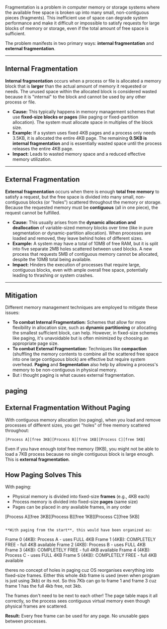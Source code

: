 Fragmentation is a problem in computer memory or storage systems where the available free space is broken up into many small, non-contiguous pieces (fragments). This inefficient use of space can degrade system performance and make it difficult or impossible to satisfy requests for large blocks of memory or storage, even if the total amount of free space is sufficient.

The problem manifests in two primary ways: **internal fragmentation** and **external fragmentation**.

***

## Internal Fragmentation

**Internal fragmentation** occurs when a process or file is allocated a memory block that is **larger** than the actual amount of memory it requested or needs. The unused space within the allocated block is considered wasted because it is "internal" to the block and cannot be used by any other process or file.

* **Cause:** This typically happens in memory management schemes that use **fixed-size blocks or pages** (like paging or fixed-partition allocation). The system must allocate space in multiples of the block size.
* **Example:** If a system uses fixed 4KB pages and a process only needs 3.5KB, it is allocated the entire 4KB page. The remaining **0.5KB is internal fragmentation** and is essentially wasted space until the process releases the entire 4KB page.
* **Impact:** Leads to wasted memory space and a reduced effective memory utilization.

***

## External Fragmentation

**External fragmentation** occurs when there is enough **total free memory** to satisfy a request, but the free space is divided into many small, non-contiguous blocks (or "holes") scattered throughout the memory or storage. Because the requested memory must be **contiguous** (all in one piece), the request cannot be fulfilled.

* **Cause:** This usually arises from the **dynamic allocation and deallocation** of variable-sized memory blocks over time (like in pure segmentation or dynamic-partition allocation). When processes are loaded and removed, they leave behind holes of different sizes.
* **Example:** A system may have a total of 10MB of free RAM, but it is split into five separate 2MB holes scattered between used blocks. A new process that requests 5MB of contiguous memory cannot be allocated, despite the 10MB total being available.
* **Impact:** Hinders the execution of processes that require large, contiguous blocks, even with ample overall free space, potentially leading to thrashing or system crashes.

***

## Mitigation

Different memory management techniques are employed to mitigate these issues:

* **To combat Internal Fragmentation:** Schemes that allow for more flexibility in allocation size, such as **dynamic partitioning** or allocating the smallest sufficient block, can help. However, in fixed-size schemes like paging, it's unavoidable but is often minimized by choosing an appropriate page size.
* **To combat External Fragmentation:** Techniques like **compaction** (shuffling the memory contents to combine all the scattered free space into one large contiguous block) are effective but require system overhead. **Paging** and **Segmentation** also help by allowing a process's memory to be non-contiguous in physical memory.
* But i thought paging is what causes external fragmentation.

## paging
## External Fragmentation Without Paging

With contiguous memory allocation (no paging), when you load and remove processes of different sizes, you get "holes" of free memory scattered throughout:

```
[Process A][free 3KB][Process B][free 1KB][Process C][free 5KB]
```

Even if you have enough *total* free memory (9KB), you might not be able to load a 7KB process because no single contiguous block is large enough. This is **external fragmentation**.

## How Paging Solves This

With paging:
- Physical memory is divided into fixed-size **frames** (e.g., 4KB each)
- Process memory is divided into fixed-size **pages** (same size)
- Pages can be placed in *any* available frames, in any order

[Process A][free 3KB][Process B][free 1KB][Process C][free 5KB]
```

**With paging from the start**, this would have been organized as:
```
Frame 0 (4KB): Process A - uses FULL 4KB
Frame 1 (4KB): COMPLETELY FREE - full 4KB available
Frame 2 (4KB): Process B - uses FULL 4KB  
Frame 3 (4KB): COMPLETELY FREE - full 4KB available
Frame 4 (4KB): Process C - uses FULL 4KB
Frame 5 (4KB): COMPLETELY FREE - full 4KB available

theres no concept of holes in paging cuz OS reorganises everything into fixed-size frames. Either this whole 4kb frame is used (even when program is just using 3kb) or its not. So this
7Kb can go to frame 1 and frame 3 cuz frame 1 has the full 4kb free, not 3kb.

The frames don't need to be next to each other! The page table maps it all correctly, so the process sees contiguous virtual memory even though physical frames are scattered.

**Result:** Every free frame can be used for any page. No unusable gaps between processes.

